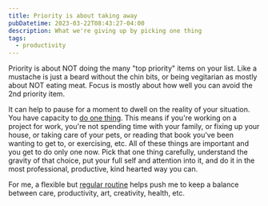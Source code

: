 ```yaml
---
title: Priority is about taking away
pubDatetime: 2023-03-22T08:43:27-04:00
description: What we're giving up by picking one thing
tags:
  - productivity
---
```


Priority is about NOT doing the many "top priority" items on your list. Like a
mustache is just a beard without the chin bits, or being vegitarian as mostly
about NOT eating meat. Focus is mostly about how well you can avoid the 2nd
priority item.

It can help to pause for a moment to dwell on the reality of your situation. You
have capacity to [do one thing](single-tasking-in-a-multi-tasking-worldd). This
means if you're working on a project for work, you're not spending time with
your family, or fixing up your house, or taking care of your pets, or reading
that book you've been wanting to get to, or exercising, etc. All of these things
are important and you get to do only one now. Pick that one thing carefully,
understand the gravity of that choice, put your full self and attention into it,
and do it in the most professional, productive, kind hearted way you can.

For me, a flexible but [regular routine](annual-routines-review) helps push me to keep a balance between
care, productivity, art, creativity, health, etc.
